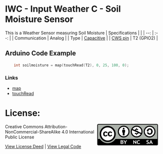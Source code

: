 # IWC - Input Weather C - Soil Moisture Sensor
This is a Weather Sensor measuring Soil Moisture
| Specifications | |
| --: | :--: |
| Communication | Analog |
| Type | [Capacitive](https://en.wikipedia.org/wiki/Capacitive_sensing) |
| [CWS pin](https://github.com/domino4com/CWS) | T2 (GPIO2) |

## Arduino Code Example
```c
    int soilmoisture = map(touchRead(T2), 0, 25, 100, 0);
```
### Links
- [map](https://www.arduino.cc/reference/en/language/functions/math/map/)
- [touchRead](https://randomnerdtutorials.com/esp32-touch-pins-arduino-ide/)

# License: 
<img src="assets/CC-BY-NC-SA.png" width=200 align="right">
Creative Commons Attribution-NonCommercial-ShareAlike 4.0 International Public License

[View License Deed](https://creativecommons.org/licenses/by-nc-sa/4.0/) | [View Legal Code](https://creativecommons.org/licenses/by-nc-sa/4.0/legalcode)

